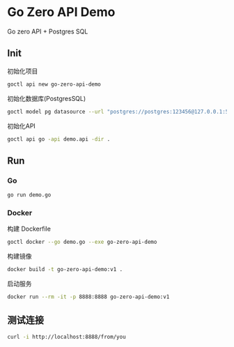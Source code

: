 # Go Zero API Demo

Go zero API + Postgres SQL

## Init

初始化项目
```bash
goctl api new go-zero-api-demo
```

初始化数据库(PostgresSQL)
```bash
goctl model pg datasource --url "postgres://postgres:123456@127.0.0.1:5432/go-zero-api-demo?sslmode=disable" --table account --dir "./internal/model"
```

初始化API
```bash
goctl api go -api demo.api -dir .
```

## Run

### Go

```bash
go run demo.go
```

### Docker

构建 Dockerfile
```bash
goctl docker --go demo.go --exe go-zero-api-demo
```

构建镜像
```bash
docker build -t go-zero-api-demo:v1 .
```

启动服务
```bash
docker run --rm -it -p 8888:8888 go-zero-api-demo:v1
```


## 测试连接

```bash
curl -i http://localhost:8888/from/you
```